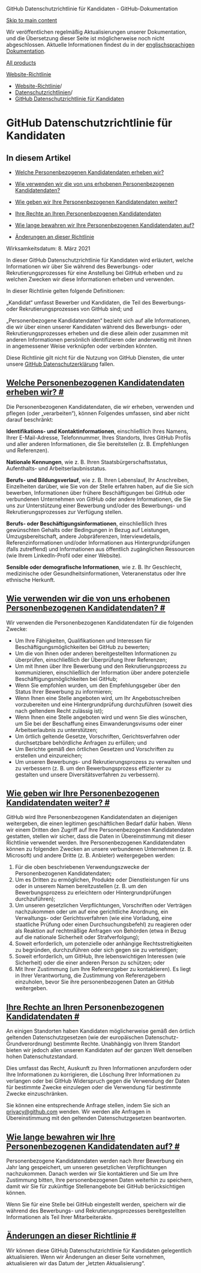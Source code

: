 GitHub Datenschutzrichtlinie für Kandidaten - GitHub-Dokumentation

[Skip to main content](#main-content)

Wir veröffentlichen regelmäßig Aktualisierungen unserer Dokumentation, und die Übersetzung dieser Seite ist möglicherweise noch nicht abgeschlossen. Aktuelle Informationen findest du in der [englischsprachigen Dokumentation](/en).

[All products](/de)

[Website-Richtlinie](/de/site-policy)

* [Website-Richtlinie](/de/site-policy)/
* [Datenschutzrichtlinien](/de/site-policy/privacy-policies)/
* [GitHub Datenschutzrichtlinie für Kandidaten](/de/site-policy/privacy-policies/github-candidate-privacy-policy)

GitHub Datenschutzrichtlinie für Kandidaten
==========

In diesem Artikel
----------

* [Welche Personenbezogenen Kandidatendaten erheben wir?](#what-candidate-personal-information-do-we-collect)

* [Wie verwenden wir die von uns erhobenen Personenbezogenen Kandidatendaten?](#how-do-we-use-the-candidate-personal-information-we-collect)

* [Wie geben wir Ihre Personenbezogenen Kandidatendaten weiter?](#how-do-we-share-your-candidate-personal-information)

* [Ihre Rechte an Ihren Personenbezogenen Kandidatendaten](#your-rights-to-your-candidate-personal-information)

* [Wie lange bewahren wir Ihre Personenbezogenen Kandidatendaten auf?](#how-long-do-we-retain-your-candidate-personal-information)

* [Änderungen an dieser Richtlinie](#changes-to-this-policy)

Wirksamkeitsdatum: 8. März 2021

In dieser GitHub Datenschutzrichtlinie für Kandidaten wird erläutert, welche Informationen wir über Sie während des Bewerbungs- oder Rekrutierungsprozesses für eine Anstellung bei GitHub erheben und zu welchen Zwecken wir diese Informationen erheben und verwenden.

In dieser Richtlinie gelten folgende Definitionen:

„Kandidat“ umfasst Bewerber und Kandidaten, die Teil des Bewerbungs- oder Rekrutierungsprozesses von GitHub sind; und

„Personenbezogene Kandidatendaten“ bezieht sich auf alle Informationen, die wir über einen unserer Kandidaten während des Bewerbungs- oder Rekrutierungsprozesses erheben und die diese allein oder zusammen mit anderen Informationen persönlich identifizieren oder anderweitig mit ihnen in angemessener Weise verknüpfen oder verbinden könnten.

Diese Richtlinie gilt nicht für die Nutzung von GitHub Diensten, die unter unsere [GitHub Datenschutzerklärung](/de/site-policy/privacy-policies/github-privacy-statement) fallen.

[Welche Personenbezogenen Kandidatendaten erheben wir? #](#what-candidate-personal-information-do-we-collect)
----------

Die Personenbezogenen Kandidatendaten, die wir erheben, verwenden und pflegen (oder „verarbeiten“), können Folgendes umfassen, sind aber nicht darauf beschränkt:

**Identifikations- und Kontaktinformationen**, einschließlich Ihres Namens, Ihrer E-Mail-Adresse, Telefonnummer, Ihres Standorts, Ihres GitHub Profils und aller anderen Informationen, die Sie bereitstellen (z. B. Empfehlungen und Referenzen).

**Nationale Kennungen**, wie z. B. Ihren Staatsbürgerschaftsstatus, Aufenthalts- und Arbeitserlaubnisstatus.

**Berufs- und Bildungsverlauf**, wie z. B. Ihren Lebenslauf, Ihr Anschreiben, Einzelheiten darüber, wie Sie von der Stelle erfahren haben, auf die Sie sich bewerben, Informationen über frühere Beschäftigungen bei GitHub oder verbundenen Unternehmen von GitHub oder andere Informationen, die Sie uns zur Unterstützung einer Bewerbung und/oder des Bewerbungs- und Rekrutierungsprozesses zur Verfügung stellen.

**Berufs- oder Beschäftigungsinformationen**, einschließlich Ihres gewünschten Gehalts oder Bedingungen in Bezug auf Leistungen, Umzugsbereitschaft, andere Jobpräferenzen, Interviewdetails, Referenzinformationen und/oder Informationen aus Hintergrundprüfungen (falls zutreffend) und Informationen aus öffentlich zugänglichen Ressourcen (wie Ihrem LinkedIn-Profil oder einer Website).

**Sensible oder demografische Informationen**, wie z. B. Ihr Geschlecht, medizinische oder Gesundheitsinformationen, Veteranenstatus oder Ihre ethnische Herkunft.

[Wie verwenden wir die von uns erhobenen Personenbezogenen Kandidatendaten? #](#how-do-we-use-the-candidate-personal-information-we-collect)
----------

Wir verwenden die Personenbezogenen Kandidatendaten für die folgenden Zwecke:

* Um Ihre Fähigkeiten, Qualifikationen und Interessen für Beschäftigungsmöglichkeiten bei GitHub zu bewerten;
* Um die von Ihnen oder anderen bereitgestellten Informationen zu überprüfen, einschließlich der Überprüfung Ihrer Referenzen;
* Um mit Ihnen über Ihre Bewerbung und den Rekrutierungsprozess zu kommunizieren, einschließlich der Information über andere potenzielle Beschäftigungsmöglichkeiten bei GitHub;
* Wenn Sie empfohlen wurden, um den Empfehlungsgeber über den Status Ihrer Bewerbung zu informieren;
* Wenn Ihnen eine Stelle angeboten wird, um Ihr Angebotsschreiben vorzubereiten und eine Hintergrundprüfung durchzuführen (soweit dies nach geltendem Recht zulässig ist);
* Wenn Ihnen eine Stelle angeboten wird und wenn Sie dies wünschen, um Sie bei der Beschaffung eines Einwanderungsvisums oder einer Arbeitserlaubnis zu unterstützen;
* Um örtlich geltende Gesetze, Vorschriften, Gerichtsverfahren oder durchsetzbare behördliche Anfragen zu erfüllen; und
* Um Berichte gemäß den örtlichen Gesetzen und Vorschriften zu erstellen und einzureichen;
* Um unseren Bewerbungs- und Rekrutierungsprozess zu verwalten und zu verbessern (z. B. um den Bewerbungsprozess effizienter zu gestalten und unsere Diversitätsverfahren zu verbessern).

[Wie geben wir Ihre Personenbezogenen Kandidatendaten weiter? #](#how-do-we-share-your-candidate-personal-information)
----------

GitHub wird Ihre Personenbezogenen Kandidatendaten an diejenigen weitergeben, die einen legitimen geschäftlichen Bedarf dafür haben. Wenn wir einem Dritten den Zugriff auf Ihre Personenbezogenen Kandidatendaten gestatten, stellen wir sicher, dass die Daten in Übereinstimmung mit dieser Richtlinie verwendet werden. Ihre Personenbezogenen Kandidatendaten können zu folgenden Zwecken an unsere verbundenen Unternehmen (z. B. Microsoft) und andere Dritte (z. B. Anbieter) weitergegeben werden:

1. Für die oben beschriebenen Verwendungszwecke der Personenbezogenen Kandidatendaten;
2. Um es Dritten zu ermöglichen, Produkte oder Dienstleistungen für uns oder in unserem Namen bereitzustellen (z. B. um den Bewerbungsprozess zu erleichtern oder Hintergrundprüfungen durchzuführen);
3. Um unseren gesetzlichen Verpflichtungen, Vorschriften oder Verträgen nachzukommen oder um auf eine gerichtliche Anordnung, ein Verwaltungs- oder Gerichtsverfahren (wie eine Vorladung, eine staatliche Prüfung oder einen Durchsuchungsbefehl) zu reagieren oder als Reaktion auf rechtmäßige Anfragen von Behörden (etwa in Bezug auf die nationale Sicherheit oder Strafverfolgung);
4. Soweit erforderlich, um potenzielle oder anhängige Rechtsstreitigkeiten zu begründen, durchzuführen oder sich gegen sie zu verteidigen;
5. Soweit erforderlich, um GitHub, Ihre lebenswichtigen Interessen (wie Sicherheit) oder die einer anderen Person zu schützen; oder
6. Mit Ihrer Zustimmung (um Ihre Referenzgeber zu kontaktieren). Es liegt in Ihrer Verantwortung, die Zustimmung von Referenzgebern einzuholen, bevor Sie ihre personenbezogenen Daten an GitHub weitergeben.

[Ihre Rechte an Ihren Personenbezogenen Kandidatendaten #](#your-rights-to-your-candidate-personal-information)
----------

An einigen Standorten haben Kandidaten möglicherweise gemäß den örtlich geltenden Datenschutzgesetzen (wie der europäischen Datenschutz-Grundverordnung) bestimmte Rechte. Unabhängig von Ihrem Standort bieten wir jedoch allen unseren Kandidaten auf der ganzen Welt denselben hohen Datenschutzstandard.

Dies umfasst das Recht, Auskunft zu Ihren Informationen anzufordern oder Ihre Informationen zu korrigieren, die Löschung Ihrer Informationen zu verlangen oder bei GitHub Widerspruch gegen die Verwendung der Daten für bestimmte Zwecke einzulegen oder die Verwendung für bestimmte Zwecke einzuschränken.

Sie können eine entsprechende Anfrage stellen, indem Sie sich an [privacy@github.com](mailto:privacy@github.com) wenden. Wir werden alle Anfragen in Übereinstimmung mit den geltenden Datenschutzgesetzen beantworten.

[Wie lange bewahren wir Ihre Personenbezogenen Kandidatendaten auf? #](#how-long-do-we-retain-your-candidate-personal-information)
----------

Personenbezogene Kandidatendaten werden nach Ihrer Bewerbung ein Jahr lang gespeichert, um unseren gesetzlichen Verpflichtungen nachzukommen. Danach werden wir Sie kontaktieren und Sie um Ihre Zustimmung bitten, Ihre personenbezogenen Daten weiterhin zu speichern, damit wir Sie für zukünftige Stellenangebote bei GitHub berücksichtigen können.

Wenn Sie für eine Stelle bei GitHub eingestellt werden, speichern wir die während des Bewerbungs- und Rekrutierungsprozesses bereitgestellten Informationen als Teil Ihrer Mitarbeiterakte.

[Änderungen an dieser Richtlinie #](#changes-to-this-policy)
----------

Wir können diese GitHub Datenschutzrichtlinie für Kandidaten gelegentlich aktualisieren. Wenn wir Änderungen an dieser Seite vornehmen, aktualisieren wir das Datum der „letzten Aktualisierung“.
